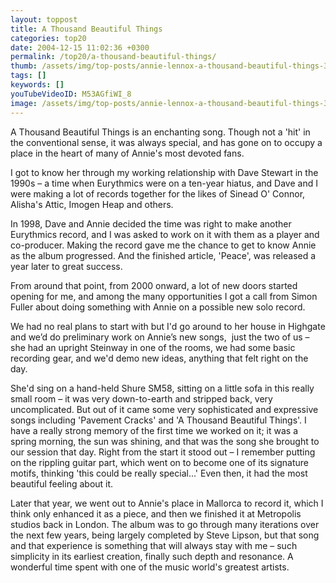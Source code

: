 ```yaml
---
layout: toppost
title: A Thousand Beautiful Things
categories: top20
date: 2004-12-15 11:02:36 +0300
permalink: /top20/a-thousand-beautiful-things/
thumb: /assets/img/top-posts/annie-lennox-a-thousand-beautiful-things-3631.jpg
tags: []
keywords: []
youTubeVideoID: M53AGfiWI_8
image: /assets/img/top-posts/annie-lennox-a-thousand-beautiful-things-3631.jpg
---
```


A Thousand Beautiful Things is an enchanting song. Though not a 'hit' in the conventional sense, it was always special, and has gone on to occupy a place in the heart of many of Annie's most devoted fans.

I got to know her through my working relationship with Dave Stewart in the 1990s – a time when Eurythmics were on a ten-year hiatus, and Dave and I were making a lot of records together for the likes of Sinead O' Connor, Alisha's Attic, Imogen Heap and others.

In 1998, Dave and Annie decided the time was right to make another Eurythmics record, and I was asked to work on it with them as a player and co-producer. Making the record gave me the chance to get to know Annie as the album progressed. And the finished article, 'Peace', was released a year later to great success. 

From around that point, from 2000 onward, a lot of new doors started opening for me, and among the many opportunities I got a call from Simon Fuller about doing something with Annie on a possible new solo record. 

We had no real plans to start with but I'd go around to her house in Highgate and we’d do preliminary work on Annie’s new songs,  just the two of us – she had an upright Steinway in one of the rooms, we had some basic recording gear, and we'd demo new ideas, anything that felt right on the day. 

She'd sing on a hand-held Shure SM58, sitting on a little sofa in this really small room – it was very down-to-earth and stripped back, very uncomplicated. But out of it came some very sophisticated and expressive songs including 'Pavement Cracks' and 'A Thousand Beautiful Things'. I have a really strong memory of the first time we worked on it; it was a spring morning, the sun was shining, and that was the song she brought to our session that day. Right from the start it stood out – I remember putting on the rippling guitar part, which went on to become one of its signature motifs, thinking 'this could be really special...' Even then, it had the most beautiful feeling about it.

Later that year, we went out to Annie's place in Mallorca to record it, which I think only enhanced it as a piece, and then we finished it at Metropolis studios back in London. The album was to go through many iterations over the next few years, being largely completed by Steve Lipson, but that song and that experience is something that will always stay with me – such simplicity in its earliest creation, finally such depth and resonance. A wonderful time spent with one of the music world's greatest artists. 